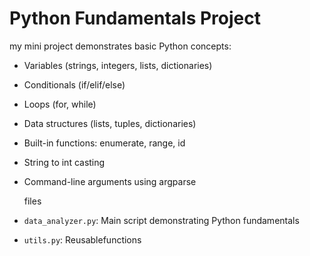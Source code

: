 # Python Fundamentals Project

my mini  project demonstrates basic Python concepts:
- Variables (strings, integers, lists, dictionaries)
- Conditionals (if/elif/else)
- Loops (for, while)
- Data structures (lists, tuples, dictionaries)
- Built-in functions: enumerate, range, id
- String to int casting
- Command-line arguments using argparse



   files

  
- `data_analyzer.py`: Main script demonstrating Python fundamentals
- `utils.py`: Reusablefunctions

